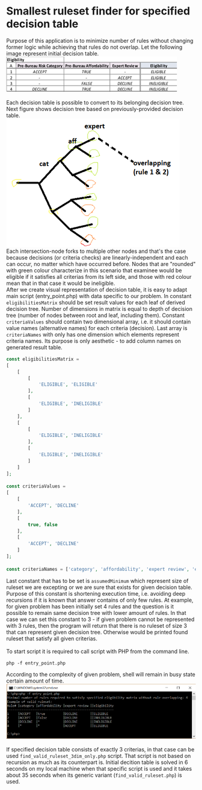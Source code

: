 # Smallest ruleset finder for specified decision table<br/>
Purpose of this application is to minimize number of rules without changing former logic while achieving that rules do not overlap.
Let the following image represent initial decision table.<br/>
![Initial decision table](/images/decision_table.png?raw=true "Initial decision table which may not be optimized (number of rules can be minimized or rule-overlapping can be avoided)")
<br/>
<br/>
Each decision table is possible to convert to its belonging decision tree. Next figure shows decision tree based on previously-provided decision table.<br/>
![Derived decision tree](/images/decision_tree.png?raw=true "Decision tree derived from previous decision table.")
<br/>
Each intersection-node forks to multiple other nodes and that's the case because decisions (or criteria checks) are linearly-independent and each can occur, no matter which have occurred before. Nodes that are "rounded" with green colour characterize in this scenario that examinee would be eligible if it satisfies all criterias from its left side, and those with red colour mean that in that case it would be ineligible.<br/>
After we create visual representation of decision table, it is easy to adapt main script (entry_point.php) with data specific to our problem.
In constant ```eligibilitiesMatrix``` should be set result values for each leaf of derived decision tree. Number of dimensions in matrix is equal to depth of decision tree (number of nodes between root and leaf, including them).
Constant ```criteriaValues``` should contain two dimensional array, i.e. it should contain value names (alternative names) for each criteria (decision).
Last array is ```criteriaNames``` with only has one dimension which elements represent criteria names. Its purpose is only aesthetic - to add column names on generated result table.
```php
const eligibilitiesMatrix =
[
    [
        [
            'ELIGIBLE', 'ELIGIBLE'
        ],
        [
            'ELIGIBLE', 'INELIGIBLE'
        ]
    ],
    [
        [
            'ELIGIBLE', 'INELIGIBLE'
        ],
        [
            'ELIGIBLE', 'INELIGIBLE'
        ]
    ]
];

const criteriaValues =
[
    [
        'ACCEPT', 'DECLINE'
    ],
    [
        true, false
    ],
    [
        'ACCEPT', 'DECLINE'
    ]
];

const criteriaNames = ['category', 'affordability', 'expert review', 'eligibility'];
```
Last constant that has to be set is ```assumedMinimum``` which represent size of ruleset we are excepting or we are sure that exists for given decision table. Purpose of this constant is shortening execution time, i.e. avoiding deep recursions if it is known that answer contains of only few rules. At example, for given problem has been initially set 4 rules and the question is it possible to remain same decision tree with lower amount of rules. In that case we can set this constant to 3 - if given problem cannot be represented with 3 rules, then the program will return that there is no ruleset of size 3 that can represent given decision tree. Otherwise would be printed found ruleset that satisfy all given criterias.
<br/>
<br/>
To start script it is required to call script with PHP from the command line.
```shell
php -f entry_point.php
```
According to the complexity of given problem, shell will remain in busy state certain amount of time.
![Output after execution of script](/images/output_no_overlapping_ruleset.png?raw=true "Output after successful execution of script")
<br/>
<br/>
If specified decision table consists of exactly 3 criterias, in that case can be used ```find_valid_ruleset_3dim_only.php``` script. That script is not based on recursion as much as its counterpart is. Initial decition table is solved in 6 seconds on my local machine when that specific script is used and it takes about 35 seconds when its generic variant (```find_valid_ruleset.php```) is used.
